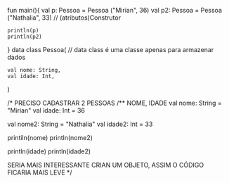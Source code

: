fun main(){
    val p: Pessoa = Pessoa ("Mirian", 36)
    val p2: Pessoa = Pessoa ("Nathalia", 33)
    // (atributos)Construtor

    println(p)
    println(p2)

}
data class Pessoa(
// data class é uma classe apenas para armazenar dados

    val nome: String,
    val idade: Int,
)

/* PRECISO CADASTRAR 2 PESSOAS
/** NOME, IDADE
val nome: String = "Mirian"
val idade: Int = 36

val nome2: String = "Nathalia"
val idade2: Int = 33

printiln(nome)
println(nome2)

println(idade)
println(idade2)

SERIA MAIS INTERESSANTE CRIAN UM OBJETO, ASSIM O CÓDIGO FICARIA MAIS LEVE
*/
